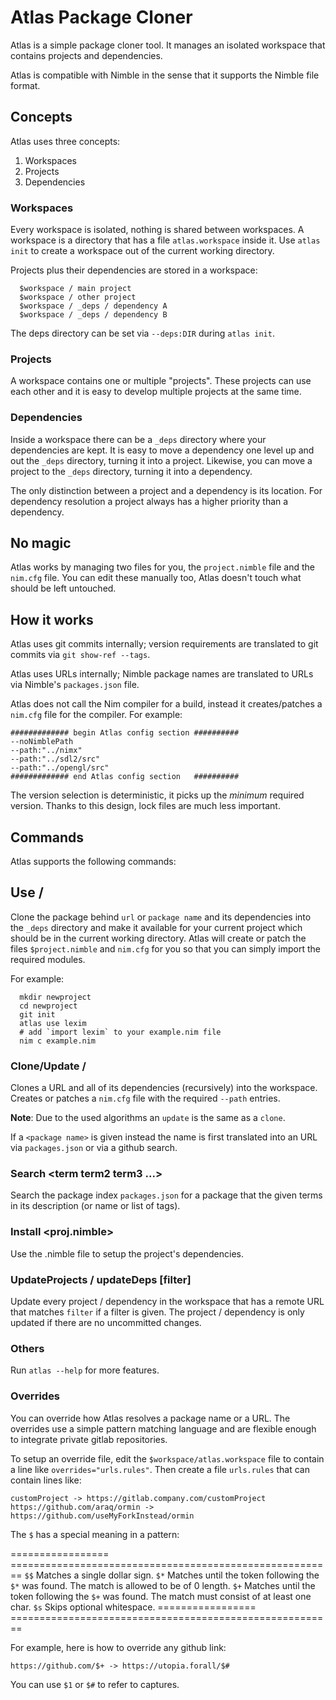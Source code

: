 # Atlas Package Cloner

Atlas is a simple package cloner tool. It manages an isolated workspace that
contains projects and dependencies.

Atlas is compatible with Nimble in the sense that it supports the Nimble
file format.


## Concepts

Atlas uses three concepts:

1. Workspaces
2. Projects
3. Dependencies

### Workspaces

Every workspace is isolated, nothing is shared between workspaces.
A workspace is a directory that has a file `atlas.workspace` inside it. Use `atlas init`
to create a workspace out of the current working directory.

Projects plus their dependencies are stored in a workspace:

```
  $workspace / main project
  $workspace / other project
  $workspace / _deps / dependency A
  $workspace / _deps / dependency B
```

The deps directory can be set via `--deps:DIR` during `atlas init`.


### Projects

A workspace contains one or multiple "projects". These projects can use each other and it
is easy to develop multiple projects at the same time.

### Dependencies

Inside a workspace there can be a `_deps` directory where your dependencies are kept. It is
easy to move a dependency one level up and out the `_deps` directory, turning it into a project.
Likewise, you can move a project to the `_deps` directory, turning it into a dependency.

The only distinction between a project and a dependency is its location. For dependency resolution
a project always has a higher priority than a dependency.


## No magic

Atlas works by managing two files for you, the `project.nimble` file and the `nim.cfg` file. You can
edit these manually too, Atlas doesn't touch what should be left untouched.


## How it works

Atlas uses git commits internally; version requirements are translated
to git commits via `git show-ref --tags`.

Atlas uses URLs internally; Nimble package names are translated to URLs
via Nimble's  `packages.json` file.

Atlas does not call the Nim compiler for a build, instead it creates/patches
a `nim.cfg` file for the compiler. For example:

```
############# begin Atlas config section ##########
--noNimblePath
--path:"../nimx"
--path:"../sdl2/src"
--path:"../opengl/src"
############# end Atlas config section   ##########
```

The version selection is deterministic, it picks up the *minimum* required
version. Thanks to this design, lock files are much less important.



## Commands

Atlas supports the following commands:


## Use <url> / <package name>

Clone the package behind `url` or `package name` and its dependencies into
the `_deps` directory and make it available for your current project which
should be in the current working directory. Atlas will create or patch
the files `$project.nimble` and `nim.cfg` for you so that you can simply
import the required modules.

For example:

```
  mkdir newproject
  cd newproject
  git init
  atlas use lexim
  # add `import lexim` to your example.nim file
  nim c example.nim

```


### Clone/Update <url>/<package name>

Clones a URL and all of its dependencies (recursively) into the workspace.
Creates or patches a `nim.cfg` file with the required `--path` entries.

**Note**: Due to the used algorithms an `update` is the same as a `clone`.


If a `<package name>` is given instead the name is first translated into an URL
via `packages.json` or via a github search.


### Search <term term2 term3 ...>

Search the package index `packages.json` for a package that the given terms
in its description (or name or list of tags).


### Install <proj.nimble>

Use the .nimble file to setup the project's dependencies.

### UpdateProjects / updateDeps [filter]

Update every project / dependency in the workspace that has a remote URL that
matches `filter` if a filter is given. The project / dependency is only updated
if there are no uncommitted changes.

### Others

Run `atlas --help` for more features.


### Overrides

You can override how Atlas resolves a package name or a URL. The overrides use
a simple pattern matching language and are flexible enough to integrate private
gitlab repositories.

To setup an override file, edit the `$workspace/atlas.workspace` file to contain
a line like `overrides="urls.rules"`. Then create a file `urls.rules` that can
contain lines like:

```
customProject -> https://gitlab.company.com/customProject
https://github.com/araq/ormin -> https://github.com/useMyForkInstead/ormin
```

The `$` has a special meaning in a pattern:

=================   ========================================================
``$$``              Matches a single dollar sign.
``$*``              Matches until the token following the ``$*`` was found.
                    The match is allowed to be of 0 length.
``$+``              Matches until the token following the ``$+`` was found.
                    The match must consist of at least one char.
``$s``              Skips optional whitespace.
=================   ========================================================

For example, here is how to override any github link:

```
https://github.com/$+ -> https://utopia.forall/$#
```

You can use `$1` or `$#` to refer to captures.
